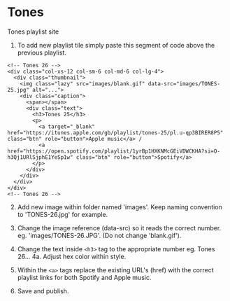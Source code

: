 # Tones

Tones playlist site

1. To add new playlist tile simply paste this segment of code above the previous playlist.

```
<!-- Tones 26 -->
<div class="col-xs-12 col-sm-6 col-md-6 col-lg-4">
  <div class="thumbnail">
    <img class="lazy" src="images/blank.gif" data-src="images/TONES-25.jpg" alt="...">
    <div class="caption">
      <span></span>
      <div class="text">
        <h3>Tones 25</h3>
        <p>
          <a target="_blank" href="https://itunes.apple.com/gb/playlist/tones-25/pl.u-qp3BIRER8P5" class="btn" role="button">Apple music</a> /
          <a href="https://open.spotify.com/playlist/1yrBp1HXKNMcGEiVDWCKHA?si=O-h3Qj1URlSjphE1YeSp1w" class="btn" role="button">Spotify</a>
        </p>
      </div>
    </div>
  </div>
</div>
<!-- Tones 26 -->
```

2. Add new image within folder named 'images'. Keep naming convention to 'TONES-26.jpg' for example.

3. Change the image reference (data-src) so it reads the correct number. eg. 'images/TONES-26.JPG'. (Do not change 'blank.gif').

4. Change the text inside `<h3>` tag to the appropriate number eg. Tones 26...
   4a. Adjust hex color within style.

5. Within the `<a>` tags replace the existing URL's (href) with the correct playlist links for both Spotify and Apple music.

6. Save and publish.
